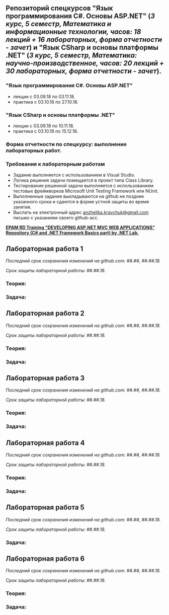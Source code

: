 ## Репозиторий спецкурсов "Язык программирования C#. Основы ASP.NET" (*3 курс, 5 семестр, Математика и информационные технологии, часов: 18 лекций + 16 лабораторных, форма отчетности - зачет*) и "Язык CSharp и основы платформы .NET" (*3 курс, 5 семестр, Математика: научно-производственное, часов: 20  лекций + 30 лабораторных, форма отчетности - зачет*).

### "Язык программирования C#. Основы ASP.NET" 
- лекции с 03.09.18 по 03.11.18.
- практика с 03.10.18 по 27.10.18.

### "Язык CSharp и основы платформы .NET" 
- лекции с 03.09.18 по 10.11.18.
- практика с 03.10.18 по 15.12.18.

### Форма отчетности по спецкурсу: выполнение лабораторных работ.

### Требования к лабораторным работам
- Задание выполняется c использованием в Visual Studio.
- Логика решения задачи помещается в проект типа Class Library.
- Тестирование решенной задачи выполняется с использованием тестовых фреймворков Microsoft Unit Testing Framework или NUnit.
- Выполненные задания выкладываются на github не позднее указанного срока и сдаются в форме устной защиты во время занятия. 
- Выслать на электронный адрес anzhelika.kravchuk@gmail.com письмо с указанием своего github-acc.

**[EPAM RD Training "DEVELOPING ASP.NET MVC WEB APPLICATIONS" Repository (C# and .NET Framework Basics part) by .NET Lab.](https://github.com/EPM-RD-NETLAB/.NET-Framework-modules)**

## Лабораторная работа 1 

*Последний срок сохранения изменений на github.com: ##.##, ##.##.18.*

*Срок защиты лабораторной работы:  ##.##.18.*

### Теория:  

### Задача: 

## Лабораторная работа 2

*Последний срок сохранения изменений на github.com: ##.##, ##.##.18.*

*Срок защиты лабораторной работы: ##.##.18.*

### Теория:  

### Задача: 

## Лабораторная работа 3

*Последний срок сохранения изменений на github.com: ##.##, ##.##.18.*

*Срок защиты лабораторной работы: ##.##.18.*

### Теория:  

### Задача: 

## Лабораторная работа 4

*Последний срок сохранения изменений на github.com: ##.##, ##.##.18.*

*Срок защиты лабораторной работы: ##.##.18.*

### Теория:  

### Задача: 

## Лабораторная работа 5

*Последний срок сохранения изменений на github.com: ##.##, ##.##.18.*

*Срок защиты лабораторной работы: ##.##.18.*

### Задача:

## Лабораторная работа 6

*Последний срок сохранения изменений на github.com: ##.##, ##.##.18.*

*Срок защиты лабораторной работы: ##.##.18.*

### Теория:  

### Задача: 

